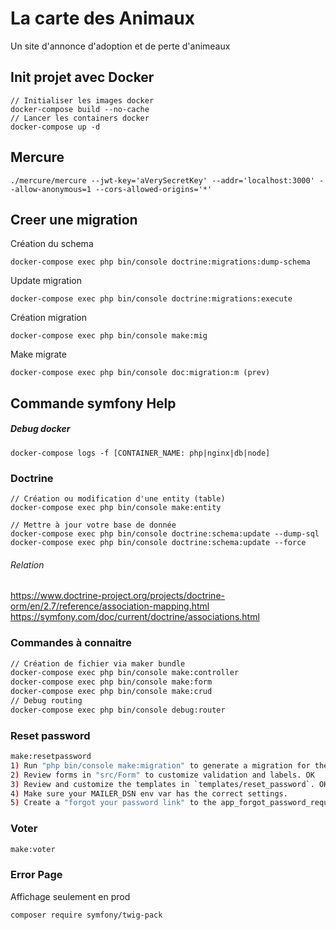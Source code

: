 # La carte des Animaux
Un site d'annonce d'adoption et de perte d'animeaux

## Init projet avec Docker

```
// Initialiser les images docker
docker-compose build --no-cache
// Lancer les containers docker
docker-compose up -d
```

## Mercure 
```
./mercure/mercure --jwt-key='aVerySecretKey' --addr='localhost:3000' --allow-anonymous=1 --cors-allowed-origins='*'
```
## Creer une migration
Création du schema
```
docker-compose exec php bin/console doctrine:migrations:dump-schema
```

Update migration
```
docker-compose exec php bin/console doctrine:migrations:execute  
```

Création migration
```
docker-compose exec php bin/console make:mig
```

Make migrate
```
docker-compose exec php bin/console doc:migration:m (prev)
```


## Commande symfony Help

##### Debug docker
```
docker-compose logs -f [CONTAINER_NAME: php|nginx|db|node]
```

### Doctrine
```
// Création ou modification d'une entity (table)
docker-compose exec php bin/console make:entity

// Mettre à jour votre base de donnée
docker-compose exec php bin/console doctrine:schema:update --dump-sql
docker-compose exec php bin/console doctrine:schema:update --force
```
###### Relation
https://www.doctrine-project.org/projects/doctrine-orm/en/2.7/reference/association-mapping.html
https://symfony.com/doc/current/doctrine/associations.html

### Commandes à connaitre 
```bash
// Création de fichier via maker bundle
docker-compose exec php bin/console make:controller
docker-compose exec php bin/console make:form
docker-compose exec php bin/console make:crud
// Debug routing
docker-compose exec php bin/console debug:router
```

### Reset password
````bash
make:resetpassword
1) Run "php bin/console make:migration" to generate a migration for the new "App\Entity\ResetPasswordRequest" entity. OK
2) Review forms in "src/Form" to customize validation and labels. OK
3) Review and customize the templates in `templates/reset_password`. OK
4) Make sure your MAILER_DSN env var has the correct settings.
5) Create a "forgot your password link" to the app_forgot_password_request route on your login form. OK
````

### Voter
````bash
make:voter
````

### Error Page
Affichage seulement en prod
````bash
composer require symfony/twig-pack
````